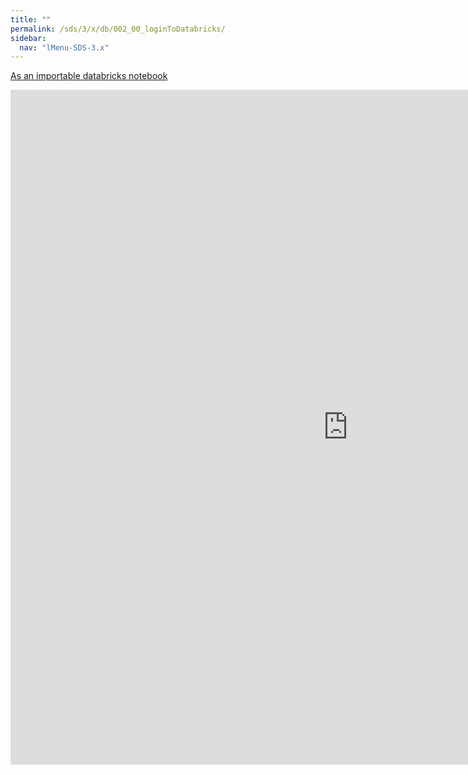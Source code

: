 ```yaml
---
title: ""
permalink: /sds/3/x/db/002_00_loginToDatabricks/
sidebar:
  nav: "lMenu-SDS-3.x"
---
```


[As an importable databricks notebook](https://lamastex.github.io/scalable-data-science/sds/3/x/db/002_00_loginToDatabricks.html)

<iframe src="https://lamastex.github.io/scalable-data-science/sds/3/x/db/002_00_loginToDatabricks.html" width="1080" height="1080" frameborder="0"></iframe>
